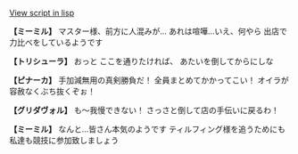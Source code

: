 [View script in lisp](../scripts/202207072.txt)

**【ミーミル】**
マスター様、前方に人混みが…
あれは喧嘩…いえ、何やら
出店で力比べをしているようです

**【トリシューラ】**
おっと
ここを通りたければ、
あたいを倒してからにしな

**【ピナーカ】**
手加減無用の真剣勝負だ！
全員まとめてかかってこい！
オイラが容赦なくぶち抜くぞぉ！

**【グリダヴォル】**
も～我慢できない！
さっさと倒して店の手伝いに戻るわ！

**【ミーミル】**
なんと…皆さん本気のようです
ティルフィング様を追うためにも
私達も競技に参加致しましょう

